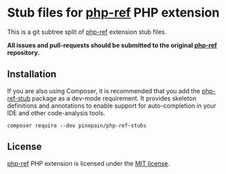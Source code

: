 # Stub files for [php-ref](https://github.com/pinepain/php-ref) PHP extension

This is a git subtree split of [php-ref](https://github.com/pinepain/php-ref) extension stub files.

**All issues and pull-requests should be submitted to the original [php-ref](https://github.com/pinepain/php-ref) repository.**


## Installation

If you are also using Composer, it is recommended that you add the [php-ref-stub](https://github.com/pinepain/php-ref-stubs)
package as a dev-mode requirement. It provides skeleton definitions and annotations to enable support for auto-completion
in your IDE and other code-analysis tools.

    composer require --dev pinepain/php-ref-stubs


## License

[php-ref](https://github.com/pinepain/php-ref) PHP extension is licensed under the [MIT license](http://opensource.org/licenses/MIT).
